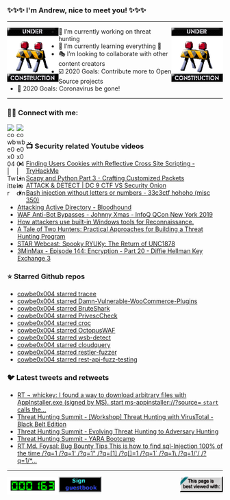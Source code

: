 ### ✨✨✨ I'm Andrew, nice to meet you! ✨✨✨

---
<img align="left" width="120px" src="https://raw.githubusercontent.com/cowbe0x004/cowbe0x004/master/images/image004.gif" />
<img align="right" width="120px" src="https://raw.githubusercontent.com/cowbe0x004/cowbe0x004/master/images/image004.gif" />

- 📖 I’m currently working on threat hunting
- 📘 I’m currently learning everything 🤣
- 🎭 I’m looking to collaborate with other content creators
- ☑️ 2020 Goals: Contribute more to Open Source projects
- 🦠 2020 Goals: Coronavirus be gone!

---

### 🤝🏽 Connect with me:
[<img align="left" alt="cowbe0x004 | Twitter" width="22px" src="https://cdn.jsdelivr.net/npm/simple-icons@v3/icons/twitter.svg" />][twitter]
[<img align="left" alt="cowbe0x004 | LinkedIn" width="22px" src="https://cdn.jsdelivr.net/npm/simple-icons@v3/icons/linkedin.svg" />][linkedin]

<!--
[<img align="left" alt="cowbe0x004.com" width="22px" src="https://raw.githubusercontent.com/iconic/open-iconic/master/svg/globe.svg" />][website]
[<img align="left" alt="cowbe0x004 | YouTube" width="22px" src="https://cdn.jsdelivr.net/npm/simple-icons@v3/icons/youtube.svg" />][youtube]
[<img align="left" alt="cowbe0x004 | Instagram" width="22px" src="https://cdn.jsdelivr.net/npm/simple-icons@v3/icons/instagram.svg" />][instagram]
-->

<br />

### 📺 Security related Youtube videos
<!-- YOUTUBE:START -->
- [Finding Users Cookies with Reflective Cross Site Scripting - TryHackMe](https://www.youtube.com/watch?v=0X-9iigwyro)
- [Scapy and Python Part 3 - Crafting Customized Packets](https://www.youtube.com/watch?v=0xcr_UH4sNU)
- [ATTACK & DETECT | DC 9 CTF VS Security Onion](https://www.youtube.com/watch?v=ik-U8imhWAQ)
- [Bash injection without letters or numbers - 33c3ctf hohoho (misc 350)](https://www.youtube.com/watch?v=6D1LnMj0Yt0)
- [Attacking Active Directory - Bloodhound](https://www.youtube.com/watch?v=aJqjH3MsbLM)
- [WAF Anti-Bot Bypasses - Johnny Xmas - InfoQ QCon New York 2019](https://www.youtube.com/watch?v=nKJmgE-dYds)
- [How attackers use built-in Windows tools for Reconnaissance.](https://www.youtube.com/watch?v=lBVfgWNyjho)
- [A Tale of Two Hunters: Practical Approaches for Building a Threat Hunting Program](https://www.youtube.com/watch?v=BKowtsZM5Wk)
- [STAR Webcast: Spooky RYUKy: The Return of UNC1878](https://www.youtube.com/watch?v=BhjQ6zsCVSc)
- [3MinMax - Episode 144: Encryption - Part 20 - Diffie Hellman Key Exchange 3](https://www.youtube.com/watch?v=TZb-Clw66wI)
<!-- YOUTUBE:END -->

### ⭐ Starred Github repos
<!-- GITHUB_STAR:START -->
- [cowbe0x004 starred tracee](https://github.com/aquasecurity/tracee)
- [cowbe0x004 starred Damn-Vulnerable-WooCommerce-Plugins](https://github.com/parzel/Damn-Vulnerable-WooCommerce-Plugins)
- [cowbe0x004 starred BruteShark](https://github.com/odedshimon/BruteShark)
- [cowbe0x004 starred PrivescCheck](https://github.com/itm4n/PrivescCheck)
- [cowbe0x004 starred croc](https://github.com/schollz/croc)
- [cowbe0x004 starred OctopusWAF](https://github.com/CoolerVoid/OctopusWAF)
- [cowbe0x004 starred wsb-detect](https://github.com/LloydLabs/wsb-detect)
- [cowbe0x004 starred cloudquery](https://github.com/cloudquery/cloudquery)
- [cowbe0x004 starred restler-fuzzer](https://github.com/microsoft/restler-fuzzer)
- [cowbe0x004 starred rest-api-fuzz-testing](https://github.com/microsoft/rest-api-fuzz-testing)
<!-- GITHUB_STAR:END -->

### 🐦 Latest tweets and retweets
<!-- TWEETS:START -->
- [RT ¬ whickey: I found a way to download arbitrary files with AppInstaller.exe (signed by MS). start ms-appinstaller://?source=<url> `start` calls the...](https://twitter.com/notwhickey/status/1333900137232523264)
- [Threat Hunting Summit - [Workshop] Threat Hunting with VirusTotal - Black Belt Edition](https://twitter.com/cowbe0x004/status/1329101788662915080)
- [Threat Hunting Summit - Evolving Threat Hunting to Adversary Hunting](https://twitter.com/cowbe0x004/status/1329101751740477443)
- [Threat Hunting Summit - YARA Bootcamp](https://twitter.com/cowbe0x004/status/1329091504237912064)
- [RT Md. Foysal: Bug Bounty Tips This is how to find sql-Injection 100% of the time /?q=1 /?q=1' /?q=1" /?q=[1] /?q[]=1 /?q=1` /?q=1\ /?q=1/*'*/ /?q=1/*...](https://twitter.com/foysal_127000/status/1326771530278334466)
<!-- TWEETS:END -->

---

[<img align="left" width="120px" src="https://raw.githubusercontent.com/cowbe0x004/cowbe0x004/master/images/visitors.gif" />][visitor]
[<img align="left" alt="Sign My Guestbook" width="100px" src="https://raw.githubusercontent.com/cowbe0x004/cowbe0x004/master/images/sign_guest_book.gif" />][guestbook]
[<img align="right" width="100px" src="https://raw.githubusercontent.com/cowbe0x004/cowbe0x004/master/images/netscape.gif" />][netscape]


[website]: https://cowbe0x004.com
[twitter]: https://twitter.com/cowbe0x004
[youtube]: https://youtube.com/
[instagram]: https://instagram.com/
[linkedin]: https://www.linkedin.com/in/anhuang/
[guestbook]: https://github.com/cowbe0x004/cowbe0x004/issues
[netscape]: https://github.com/cowbe0x004/cowbe0x004
[visitor]: https://github.com/cowbe0x004/cowbe0x004
